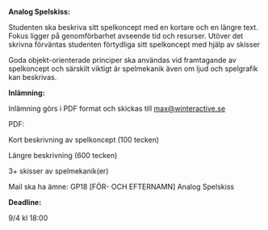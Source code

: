 **Analog Spelskiss:**

Studenten ska beskriva sitt spelkoncept med en kortare och en längre text. Fokus ligger på genomförbarhet avseende tid och resurser. Utöver det skrivna förväntas studenten förtydliga sitt spelkoncept med hjälp av skisser

Goda objekt-orienterade principer ska användas vid framtagande av spelkoncept och särskilt viktigt är spelmekanik även om ljud och spelgrafik kan beskrivas.


**Inlämning:** 

Inlämning görs i PDF format och skickas till max@winteractive.se

PDF:

Kort beskrivning av spelkoncept (100 tecken)

Längre beskrivning (600 tecken)

3+ skisser av spelmekanik(er)

Mail ska ha ämne: GP18 [FÖR- OCH EFTERNAMN] Analog Spelskiss


**Deadline:**

9/4 kl 18:00
